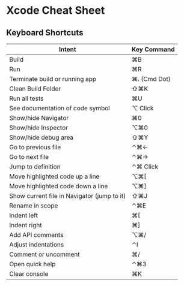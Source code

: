 # Xcode Cheat Sheet

## Keyboard Shortcuts

| Intent | Key Command |
| --- | --- |
| Build | ⌘B |
| Run | ⌘R |
| Terminate build or running app | ⌘. (Cmd Dot) |
| Clean Build Folder | ⇧⌘K |
| Run all tests | ⌘U |
| See documentation of code symbol | ⌥ Click |
| Show/hide Navigator | ⌘0 |
| Show/hide Inspector | ⌥⌘0 |
| Show/hide debug area | ⇧⌘Y |
| Go to previous file | ⌃⌘← |
| Go to next file | ⌃⌘→ |
| Jump to definition | ⌃⌘ Click |
| Move highlighted code up a line | ⌥⌘[ |
| Move highlighted code down a line | ⌥⌘] |
| Show current file in Navigator (jump to it) | ⇧⌘J |
| Rename in scope | ⌃⌘E |
| Indent left | ⌘[ |
| Indent right | ⌘] |
| Add API comments | ⌥⌘/ |
| Adjust indentations | ⌃I |
| Comment or uncomment | ⌘/ |
| Open quick help | ⌃⌘3 |
| Clear console | ⌘K |